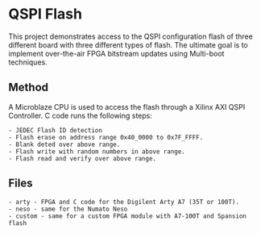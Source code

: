 # QSPI Flash
This project demonstrates access to the QSPI configuration flash of three different board with three different types of flash. The ultimate goal is to implement over-the-air FPGA bitstream updates using Multi-boot techniques.

## Method

A Microblaze CPU is used to access the flash through a Xilinx AXI QSPI Controller. C code runs the following steps:

    - JEDEC Flash ID detection
    - Flash erase on address range 0x40_0000 to 0x7F_FFFF.
    - Blank deted over above range.
    - Flash write with random numbers in above range.
    - Flash read and verify over above range.

## Files
    - arty - FPGA and C code for the Digilent Arty A7 (35T or 100T).
    - neso - same for the Numato Neso
    - custom - same for a custom FPGA module with A7-100T and Spansion flash


